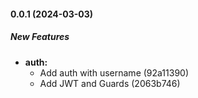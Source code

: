 #### 0.0.1 (2024-03-03)

##### New Features

* **auth:**
  *  Add auth with username (92a11390)
  *  Add JWT and Guards (2063b746)

